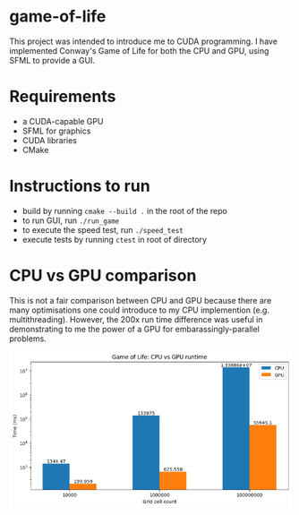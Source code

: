 # game-of-life

This project was intended to introduce me to CUDA programming. I have implemented Conway's Game of Life for both the CPU and GPU,  using SFML to provide a GUI. 

# Requirements 

- a CUDA-capable GPU
- SFML for graphics
- CUDA libraries
- CMake
# Instructions to run
- build by running `cmake --build .` in the root of the repo
- to run GUI, run `./run_game`
- to execute the speed test, run `./speed_test`
- execute tests by running `ctest` in root of directory

# CPU vs GPU comparison

This is not a fair comparison between CPU and GPU because there are many optimisations one could introduce to my CPU implemention (e.g. multithreading). However, the 200x run time difference was useful in demonstrating to me the power of a GPU for embarassingly-parallel problems. 

![image info](./time_comparison.png)
